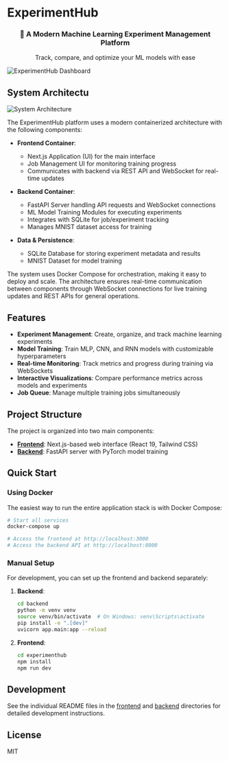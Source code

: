 # ExperimentHub

<div align="center">
  <h3>🚀 A Modern Machine Learning Experiment Management Platform</h3>
  <p>Track, compare, and optimize your ML models with ease</p>
</div>

![ExperimentHub Dashboard](https://github.com/user-attachments/assets/765d961d-afca-4b16-b1dd-4006e8cb0f87)

## System Architectu

![System Architecture](https://github.com/user-attachments/assets/72a42c4c-f6c8-4fbc-b317-f8e0fb5805b9)

The ExperimentHub platform uses a modern containerized architecture with the following components:

- **Frontend Container**:
  - Next.js Application (UI) for the main interface
  - Job Management UI for monitoring training progress
  - Communicates with backend via REST API and WebSocket for real-time updates

- **Backend Container**:
  - FastAPI Server handling API requests and WebSocket connections
  - ML Model Training Modules for executing experiments
  - Integrates with SQLite for job/experiment tracking
  - Manages MNIST dataset access for training

- **Data & Persistence**:
  - SQLite Database for storing experiment metadata and results
  - MNIST Dataset for model training

The system uses Docker Compose for orchestration, making it easy to deploy and scale. The architecture ensures real-time communication between components through WebSocket connections for live training updates and REST APIs for general operations.

## Features

- **Experiment Management**: Create, organize, and track machine learning experiments
- **Model Training**: Train MLP, CNN, and RNN models with customizable hyperparameters
- **Real-time Monitoring**: Track metrics and progress during training via WebSockets
- **Interactive Visualizations**: Compare performance metrics across models and experiments
- **Job Queue**: Manage multiple training jobs simultaneously

## Project Structure

The project is organized into two main components:

- [**Frontend**](experimenthub/README.md): Next.js-based web interface (React 19, Tailwind CSS)
- [**Backend**](backend/README.md): FastAPI server with PyTorch model training

## Quick Start

### Using Docker

The easiest way to run the entire application stack is with Docker Compose:

```bash
# Start all services
docker-compose up

# Access the frontend at http://localhost:3000
# Access the backend API at http://localhost:8000
```

### Manual Setup

For development, you can set up the frontend and backend separately:

1. **Backend**:
   ```bash
   cd backend
   python -m venv venv
   source venv/bin/activate  # On Windows: venv\Scripts\activate
   pip install -e ".[dev]"
   uvicorn app.main:app --reload
   ```

2. **Frontend**:
   ```bash
   cd experimenthub
   npm install
   npm run dev
   ```

## Development

See the individual README files in the [frontend](experimenthub/README.md) and [backend](backend/README.md) directories for detailed development instructions.

## License

MIT
